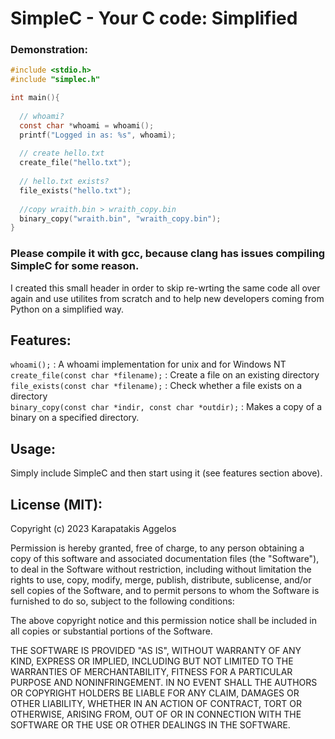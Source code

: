 # SimpleC - Your C code: Simplified

### Demonstration:
```c
#include <stdio.h>
#include "simplec.h"

int main(){
  
  // whoami?
  const char *whoami = whoami();
  printf("Logged in as: %s", whoami);
  
  // create hello.txt
  create_file("hello.txt");
  
  // hello.txt exists?
  file_exists("hello.txt");
  
  //copy wraith.bin > wraith_copy.bin
  binary_copy("wraith.bin", "wraith_copy.bin");
}
```

### Please compile it with gcc, because clang has issues compiling SimpleC for some reason.

I created this small header in order to skip re-wrting the same code all over again and use utilites from scratch and to help new developers coming from Python on a simplified way.
## Features:

`whoami();` : A whoami implementation for unix and for Windows NT
<br>
`create_file(const char *filename);` : Create a file on an existing directory
<br>
`file_exists(const char *filename);` : Check whether a file exists on a directory
<br>
`binary_copy(const char *indir, const char *outdir);` : Makes a copy of a binary on a specified directory.

## Usage:

Simply include SimpleC and then start using it (see features section above).


## License (MIT):

Copyright (c) 2023 Karapatakis Aggelos

Permission is hereby granted, free of charge, to any person obtaining a copy
of this software and associated documentation files (the "Software"), to deal
in the Software without restriction, including without limitation the rights
to use, copy, modify, merge, publish, distribute, sublicense, and/or sell
copies of the Software, and to permit persons to whom the Software is
furnished to do so, subject to the following conditions:

The above copyright notice and this permission notice shall be included in all
copies or substantial portions of the Software.

THE SOFTWARE IS PROVIDED "AS IS", WITHOUT WARRANTY OF ANY KIND, EXPRESS OR
IMPLIED, INCLUDING BUT NOT LIMITED TO THE WARRANTIES OF MERCHANTABILITY,
FITNESS FOR A PARTICULAR PURPOSE AND NONINFRINGEMENT. IN NO EVENT SHALL THE
AUTHORS OR COPYRIGHT HOLDERS BE LIABLE FOR ANY CLAIM, DAMAGES OR OTHER
LIABILITY, WHETHER IN AN ACTION OF CONTRACT, TORT OR OTHERWISE, ARISING FROM,
OUT OF OR IN CONNECTION WITH THE SOFTWARE OR THE USE OR OTHER DEALINGS IN THE
SOFTWARE.
